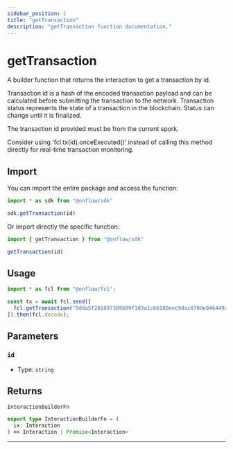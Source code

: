 ```yaml
---
sidebar_position: 1
title: "getTransaction"
description: "getTransaction function documentation."
---
```


<!-- THIS DOCUMENT IS AUTO-GENERATED FROM [onflow/sdk/src/build/build-get-transaction.ts](https://github.com/onflow/fcl-js/tree/master/packages/sdk/src/build/build-get-transaction.ts). DO NOT EDIT MANUALLY -->

# getTransaction

A builder function that returns the interaction to get a transaction by id.

Transaction id is a hash of the encoded transaction payload and can be calculated before submitting the transaction to the network.
Transaction status represents the state of a transaction in the blockchain. Status can change until it is finalized.

The transaction id provided must be from the current spork.

Consider using 'fcl.tx(id).onceExecuted()' instead of calling this method directly for real-time transaction monitoring.

## Import

You can import the entire package and access the function:

```typescript
import * as sdk from "@onflow/sdk"

sdk.getTransaction(id)
```

Or import directly the specific function:

```typescript
import { getTransaction } from "@onflow/sdk"

getTransaction(id)
```

## Usage

```typescript
import * as fcl from "@onflow/fcl";

const tx = await fcl.send([
  fcl.getTransaction("9dda5f281897389b99f103a1c6b180eec9dac870de846449a302103ce38453f3")
]).then(fcl.decode);
```

## Parameters

### `id` 

- Type: `string`



## Returns

`InteractionBuilderFn`

```typescript
export type InteractionBuilderFn = (
  ix: Interaction
) => Interaction | Promise<Interaction>
```

---